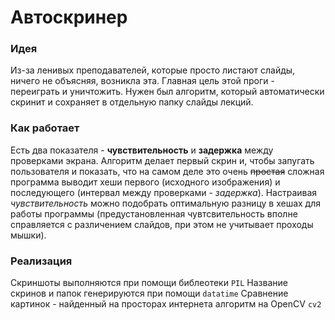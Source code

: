 # Автоскринер
### Идея
Из-за ленивых преподавателей, которые просто листают слайды, ничего не объясняя, возникла эта. Главная цель этой проги - переиграть и уничтожить. Нужен был алгоритм, который автоматически скринит и сохраняет в отдельную папку слайды лекций. 
### Как работает 
Есть два показателя - **чувствительность** и **задержка** между проверками экрана. Алгоритм делает первый скрин и, чтобы запугать пользователя и показать, что на самом деле это очень ~~простая~~ сложная программа выводит хеши первого (исходного изображения) и последующего (интервал между проверками - *задержка*). Настраивая *чувствительность* можно подобрать оптимальную разницу в хешах для работы программы (предустановленная чувтсвительность вполне справляется с различением слайдов, при этом не учитывает проходы мышки). 
### Реализация
Скриншоты выполняются при помощи библеотеки `PIL`
Название скринов и папок генерируются при помощи `datatime`
Сравнение картинок - найденный на просторах интернета алгоритм на OpenCV `cv2`